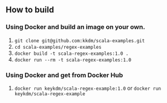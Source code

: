 ## How to build

### Using Docker and build an image on your own.

1. `git clone git@github.com:kkdm/scala-examples.git`
2. `cd scala-examples/regex-examples`
3. `docker build -t scala-regex-examples:1.0 .`
4. `docker run --rm -t scala-regex-examples:1.0`

### Using Docker and get from Docker Hub

1. `docker run keykdm/scala-regex-example:1.0` or `docker run keykdm/scala-regex-example`


